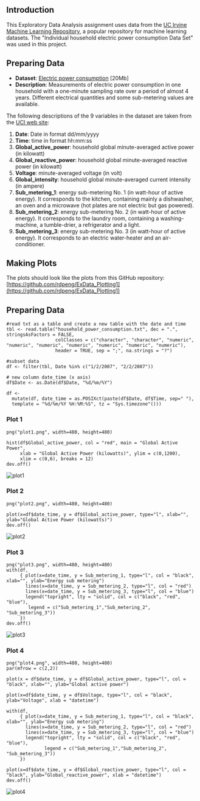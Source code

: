 ## Introduction
This Exploratory Data Analysis assignment uses data from
the <a href="http://archive.ics.uci.edu/ml/">UC Irvine Machine
Learning Repository</a>, a popular repository for machine learning
datasets. The "Individual household
electric power consumption Data Set" was used in this project.

## Preparing Data
* <b>Dataset</b>: <a href="https://d396qusza40orc.cloudfront.net/exdata%2Fdata%2Fhousehold_power_consumption.zip">Electric power consumption</a> [20Mb]
* <b>Description</b>: Measurements of electric power consumption in
one household with a one-minute sampling rate over a period of almost
4 years. Different electrical quantities and some sub-metering values
are available.

The following descriptions of the 9 variables in the dataset are taken
from
the <a href="https://archive.ics.uci.edu/ml/datasets/Individual+household+electric+power+consumption">UCI
web site</a>:
<ol>
<li><b>Date</b>: Date in format dd/mm/yyyy </li>
<li><b>Time</b>: time in format hh:mm:ss </li>
<li><b>Global_active_power</b>: household global minute-averaged active power (in kilowatt) </li>
<li><b>Global_reactive_power</b>: household global minute-averaged reactive power (in kilowatt) </li>
<li><b>Voltage</b>: minute-averaged voltage (in volt) </li>
<li><b>Global_intensity</b>: household global minute-averaged current intensity (in ampere) </li>
<li><b>Sub_metering_1</b>: energy sub-metering No. 1 (in watt-hour of active energy). It corresponds to the kitchen, containing mainly a dishwasher, an oven and a microwave (hot plates are not electric but gas powered). </li>
<li><b>Sub_metering_2</b>: energy sub-metering No. 2 (in watt-hour of active energy). It corresponds to the laundry room, containing a washing-machine, a tumble-drier, a refrigerator and a light. </li>
<li><b>Sub_metering_3</b>: energy sub-metering No. 3 (in watt-hour of active energy). It corresponds to an electric water-heater and an air-conditioner.</li>
</ol>

## Making Plots
The plots should look like the plots from this GitHub repository:
[https://github.com/rdpeng/ExData_Plotting1](https://github.com/rdpeng/ExData_Plotting1)

## Preparing Data
```
#read txt as a table and create a new table with the date and time
tbl <- read.table("household_power_consumption.txt", dec = ".", stringsAsFactors = FALSE,
                  colClasses = c("character", "character", "numeric", "numeric", "numeric", "numeric", "numeric", "numeric", "numeric"), 
                  header = TRUE, sep = ";", na.strings = "?")

#subset data
df <- filter(tbl, Date %in% c("1/2/2007", "2/2/2007"))

# new column date_time (x axis)
df$Date <- as.Date(df$Date, "%d/%m/%Y")

df <- 
  mutate(df, date_time = as.POSIXct(paste(df$Date, df$Time, sep=" "), 
  template = "%d/%m/%Y %H:%M:%S", tz = "Sys.timezone"()))
```
### Plot 1
```
png("plot1.png", width=480, height=480)

hist(df$Global_active_power, col = "red", main = "Global Active Power", 
     xlab = "Global Active Power (kilowatts)", ylim = c(0,1200), 
     xlim = c(0,6), breaks = 12)
dev.off()
```
![plot1](plot1.png) 

### Plot 2
```
png("plot2.png", width=480, height=480)

plot(x=df$date_time, y = df$Global_active_power, type="l", xlab="", ylab="Global Active Power (kilowatts)")
dev.off()
```
![plot2](plot2.png) 

### Plot 3
```
png("plot3.png", width=480, height=480)
with(df, 
     { plot(x=date_time, y = Sub_metering_1, type="l", col = "black", xlab="", ylab="Energy sub metering")
       lines(x=date_time, y = Sub_metering_2, type="l", col = "red")
       lines(x=date_time, y = Sub_metering_3, type="l", col = "blue")
       legend("topright", lty = "solid", col = c("black", "red", "blue"), 
        legend = c("Sub_metering_1","Sub_metering_2", "Sub_metering_3"))
     })
dev.off()
```
![plot3](plot3.png) 

### Plot 4
```
png("plot4.png", width=480, height=480)
par(mfrow = c(2,2))

plot(x = df$date_time, y = df$Global_active_power, type="l", col = "black", xlab="", ylab="Global active power")

plot(x=df$date_time, y = df$Voltage, type="l", col = "black", ylab="Voltage", xlab = "datetime")

with(df, 
     { plot(x=date_time, y = Sub_metering_1, type="l", col = "black", xlab="", ylab="Energy sub metering")
       lines(x=date_time, y = Sub_metering_2, type="l", col = "red")
       lines(x=date_time, y = Sub_metering_3, type="l", col = "blue")
       legend("topright", lty = "solid", col = c("black", "red", "blue"), 
              legend = c("Sub_metering_1","Sub_metering_2", "Sub_metering_3"))
     })

plot(x=df$date_time, y = df$Global_reactive_power, type="l", col = "black", ylab="Global_reactive_power", xlab = "datetime")
dev.off()
```
![plot4](plot4.png) 

